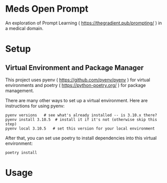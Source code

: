 # Meds Open Prompt
An exploration of Prompt Learning ( https://thegradient.pub/prompting/ ) in a medical domain.

# Setup
## Virtual Environment and Package Manager
This project uses pyenv ( https://github.com/pyenv/pyenv ) for virtual environments and poetry ( https://python-poetry.org/ ) for package management.

There are many other ways to set up a virtual environment. Here are instructions for using pyenv:
```
pyenv versions   # see what's already installed -- is 3.10.x there?
pyenv install 3.10.5  # install it if it's not (otherwise skip this step)
pyenv local 3.10.5   # set this version for your local environment
```
After that, you can set use poetry to install dependencies into this virtual environment:
```
poetry install
```

# Usage



